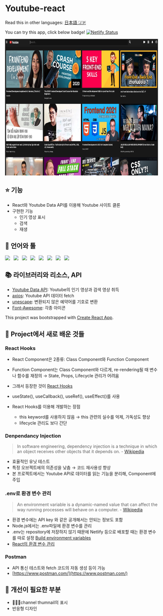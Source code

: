 # Youtube-react

Read this in other languages: [日本語 🇯🇵](README.md)

You can try this app, click below badge!
[![Netlify Status](https://api.netlify.com/api/v1/badges/aea01573-e082-44b4-8617-12e71bf71494/deploy-status)](https://musing-khorana-85bd76.netlify.app/)

<img width="900" height="450" src="public/images/mainUI.png">

## ⭐️ 기능

- React와 Youtube Data API를 이용해 Youtube 사이트 클론
- 구현한 기능
  - 인기 영상 표시
  - 검색
  - 재생

## 🦄 언어와 툴

<p>
    <img src="https://img.shields.io/badge/HTML-E34F26?style=flat&logo=HTML5&logoColor=white"/>&nbsp;&nbsp;
    <img src="https://img.shields.io/badge/CSS-1572B6?style=flat&logo=CSS3&logoColor=white"/>&nbsp;&nbsp;
    <img src="https://img.shields.io/badge/JavaScript-F7DF1E?style=flat&logo=JavaScript&logoColor=black"/>&nbsp;&nbsp;
    <img src="https://img.shields.io/badge/PostCSS-DD3A0A?style=flat&logo=PostCSS&logoColor=white"/>&nbsp;&nbsp;
    <img src="https://img.shields.io/badge/React-61DAFB?style=flat&logo=React&logoColor=black"/>&nbsp;&nbsp;
    <img src="https://img.shields.io/badge/Node.js-339933?style=flat&logo=Node.js&logoColor=white"/>&nbsp;&nbsp;
    <img src="https://img.shields.io/badge/Yarn-2C8EBB?style=flat&logo=Yarn&logoColor=white"/>&nbsp;&nbsp;
    <img src="https://img.shields.io/badge/Postman-FF6C37?style=flat&logo=Postman&logoColor=white"/>
 </p>

## 📚 라이브러리와 리소스, API

- [Youtube Data API](https://developers.google.com/youtube/v3): Youtube의 인기 영상과 검색 영상 취득
- [axios](https://github.com/axios/axios): Youtube API 데이터 fetch
- [unescape](https://github.com/jonschlinkert/unescape): 변환되지 않은 예약어를 기호로 변환
- [Font-Awesome](https://github.com/FortAwesome/Font-Awesome): 각종 아이콘

This project was bootstrapped with [Create React App](https://github.com/facebook/create-react-app).

## 📖 Project에서 새로 배운 것들

### React Hooks

- React Component은 2종류: Class Component와 Function Component
- Function Component는 Class Component와 다르게, re-rendering될 때 변수나 함수를 재정의
  → State, Props, Lifecycle 관리가 어려움
- 그래서 등장한 것이 [React Hooks](https://reactjs.org/docs/hooks-intro.html)
- useState(), useCallback(), useRef(), useEffect()를 사용
- React Hooks를 이용해 개발하는 장점

  - this keyword를 사용하지 않음 → this 관련의 실수를 억제, 가독성도 향상
  - lifecycle 관리도 보다 간단

### Denpendancy Injection

> In software engineering, dependency injection is a technique in which an object receives other objects that it depends on. - [Wikipedia](https://en.wikipedia.org/wiki/Dependency_injection)

- 효율적인 유닛 테스트
- 특정 오브젝트에의 의존성을 낮춤 → 코드 재사용성 향상
- 본 프로젝트에서는 Youtube API로 데이터를 읽는 기능을 분리해, Component에 주입

### .env로 환경 변수 관리

> An environment variable is a dynamic-named value that can affect the way running processes will behave on a computer. - [Wikipedia](https://en.wikipedia.org/wiki/Environment_variable)

- 환경 변수에는 API key 와 같은 공개해서는 안되는 정보도 포함
- Node.js에서는 .env파일에 환경 변수를 관리
- .env는 repository에 저장하지 않기 때문에 Netlify 등으로 배포할 때는 환경 변수를 따로 설정
  [Build environment variables](https://docs.netlify.com/configure-builds/environment-variables/?_ga=2.16342838.1011166816.1621828766-787042033.1618744237)
- [React의 환경 변수 관리](https://create-react-app.dev/docs/adding-custom-environment-variables/)

### Postman

- API 통신 테스트와 fetch 코드의 자동 생성 등이 가능
- [https://www.postman.com/](https://www.postman.com/)

## 🐛 개선이 필요한 부분

- channel thumnail의 표시
- 반응형 디자인

